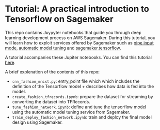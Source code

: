 # Tutorial: A practical introduction to Tensorflow on Sagemaker

This repo contains Juypyter notebooks that guide you through deep learning development process on AWS Sagemaker. During this tutorial, you will learn how to exploit services offered by Sagemaker such as [pipe input mode](https://aws.amazon.com/blogs/machine-learning/using-pipe-input-mode-for-amazon-sagemaker-algorithms/), [automatic model tuning](https://aws.amazon.com/blogs/aws/sagemaker-automatic-model-tuning/) and [sagemaker.tensorflow](https://docs.aws.amazon.com/sagemaker/latest/dg/tf-example1-train.html). 

A tutorial accompanies these Jupiter notebooks. You can find this tutorial [here]().

A brief explenation of the contents of this repo: 

* `cnn_fashion_mnist.py`: entry_point file which which includes the definition of the Tensorflow model + describes how data is fed into the model.
* `create_fashion_tfrecords.ipynb`: prepare the dataset for streaming by converting the dataset into TFRecords.
* `tune_fashion_network.ipynb`: define and tune the tensorflow model using the automatic model tuning service from Sagemaker.
* `train_deploy_fashion_network.ipynb`: train and deploy the final model design using Sagemaker.

